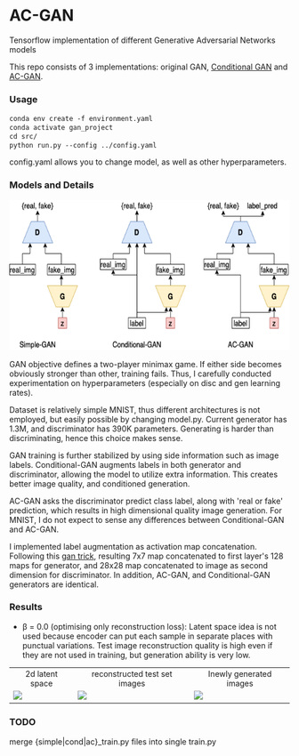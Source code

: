 # AC-GAN
Tensorflow implementation of different Generative Adversarial Networks models

This repo consists of 3 implementations: original GAN, [Conditional GAN](https://arxiv.org/abs/1411.1784) and [AC-GAN](https://arxiv.org/abs/1610.09585).

### Usage

```
conda env create -f environment.yaml
conda activate gan_project
cd src/
python run.py --config ../config.yaml
```
config.yaml allows you to change model, as well as other hyperparameters.

### Models and Details 
<img src="model_schema.png" height="270px">

GAN objective defines a two-player minimax game. If either side becomes obviously stronger than other, training fails. Thus, I carefully conducted experimentation on hyperparameters (especially on disc and gen learning rates).

Dataset is relatively simple MNIST, thus different architectures is not employed, but easily possible by changing model.py. Current generator has 1.3M, and discriminator has 390K parameters. Generating is harder than discriminating, hence this choice makes sense.

GAN training is further stabilized by using side information such as image labels. Conditional-GAN augments labels in both generator and discriminator, allowing the model to utilize extra information. This creates better image quality, and conditioned generation.

AC-GAN asks the discriminator predict class label, along with 'real or fake' prediction, which results in high dimensional quality image generation. For MNIST, I do not expect to sense any differences between Conditional-GAN and AC-GAN.

I implemented label augmentation as activation map concatenation. Following this [gan trick](https://github.com/soumith/ganhacks#16-discrete-variables-in-conditional-gans), resulting 7x7 map concatenated to first layer's 128 maps for generator, and 28x28 map concatenated to image as second dimension for discriminator. In addition, AC-GAN, and Conditional-GAN generators are identical.

### Results
+ &beta; = 0.0 (optimising only reconstruction loss): Latent space idea is not used because encoder can put each sample in separate places with punctual variations. Test image reconstruction quality is high even if they are not used in training, but generation ability is very low.
<table align='center'>
<tr align='center'>
<td> 2d latent space </td>
<td> reconstructed test set images </td>
<td> Inewly generated images </td>
</tr>
<tr>
<td><img src="./simple-vae/results/tsne_transformed_latent_space_beta0.png" height="270px">
<td><img src="./simple-vae/results/generated_test_images_beta0.png" height="270px">
<td><img src="./simple-vae/results/generated_new_images_beta0.png" height="270px">
</tr>
</table>

### TODO
merge {simple|cond|ac}_train.py files into single train.py